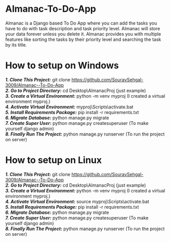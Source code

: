 # Almanac-To-Do-App
Almanac is a Django based To Do App  where you can add the tasks you have to do with task description and task priority level. Almanac will store your data forever unless you delete it. Almanac provides you with multiple features like sorting the tasks by their priority level and searching the task by its title. 

# How to setup on Windows
***1. Clone This Project:*** git clone https://github.com/SouravSehgal-3009/Almanac--To-Do-App   </br>
***2. Go to Project Directory:*** cd Desktop\AlmanacProj        (just example) </br>
***3. Create a Virtual Environment:*** python -m venv myproj        (I created a virtual environment myproj.)</br>
***4. Activate Virtual Environment:*** myproj\Scripts\activate.bat </br>
***5. Install Requirements Package:*** pip install -r requirements.txt </br>
***6. Migrate Database:*** python manage.py migrate </br>
***7. Create Super User:*** python manage.py createsuperuser (To make yourself django admin) </br>
***8. Finally Run The Project:*** python manage.py runserver (To run the project on server) </br>

# How to setup on Linux
***1. Clone This Project:*** git clone https://github.com/SouravSehgal-3009/Almanac--To-Do-App </br>
***2. Go to Project Directory:*** cd Desktop\AlmanacProj        (just example) </br>
***3. Create a Virtual Environment:*** python -m venv myproj        (I created a virtual environment myproj.) </br>
***4. Activate Virtual Environment:*** source myproj\Scripts\activate.bat </br>
***5. Install Requirements Package:*** pip install -r requirements.txt </br>
***6. Migrate Database:*** python manage.py migrate </br>
***7. Create Super User:*** python manage.py createsuperuser (To make yourself django admin) </br>
***8. Finally Run The Project:*** python manage.py runserver (To run the project on server) </br>
 



